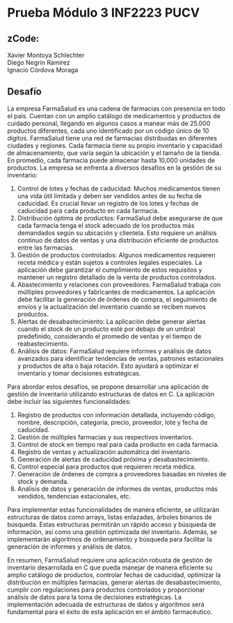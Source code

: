 # Prueba Módulo 3 INF2223 PUCV  
## zCode:  
  Xavier Montoya Schlechter  
  Diego Negrín Ramírez  
  Ignacio Córdova Moraga  

## Desafío

La empresa FarmaSalud es una cadena de farmacias con presencia en todo el país. Cuentan con un amplio catálogo de medicamentos y productos de cuidado personal, llegando en algunos casos a manear más de 25.000 productos diferentes, cada uno identificado por un código único de 10 dígitos.
FarmaSalud tiene una red de farmacias distribuidas en diferentes ciudades y regiones. Cada farmacia tiene su propio inventario y capacidad de almacenamiento, que varía según la ubicación y el tamaño de la tienda. En promedio, cada farmacia puede almacenar hasta 10,000 unidades de productos.
La empresa se enfrenta a diversos desafíos en la gestión de su inventario:
1. Control de lotes y fechas de caducidad: Muchos medicamentos tienen una vida útil limitada y deben ser vendidos antes de su fecha de caducidad. Es crucial llevar un registro de los lotes y fechas de caducidad para cada producto en cada farmacia.
2. Distribución óptima de productos: FarmaSalud debe asegurarse de que cada farmacia tenga el stock adecuado de los productos más demandados según su ubicación y clientela. Esto requiere un análisis continuo de datos de ventas y una distribución eficiente de productos entre las farmacias.
3. Gestión de productos controlados: Algunos medicamentos requieren receta médica y están sujetos a controles legales especiales. La aplicación debe garantizar el cumplimiento de estos requisitos y mantener un registro detallado de la venta de productos controlados.
4. Abastecimiento y relaciones con proveedores: FarmaSalud trabaja con múltiples proveedores y fabricantes de medicamentos. La aplicación debe facilitar la generación de órdenes de compra, el seguimiento de envíos y la actualización del inventario cuando se reciben nuevos productos.
5. Alertas de desabastecimiento: La aplicación debe generar alertas cuando el stock de un producto esté por debajo de un umbral predefinido, considerando el promedio de ventas y el tiempo de reabastecimiento.
6. Análisis de datos: FarmaSalud requiere informes y análisis de datos avanzados para identificar tendencias de ventas, patrones estacionales y productos de alta o baja rotación. Esto ayudará a optimizar el inventario y tomar decisiones estratégicas.

Para abordar estos desafíos, se propone desarrollar una aplicación de gestión de inventario utilizando estructuras de datos en C. La aplicación debe incluir las siguientes funcionalidades:
1. Registro de productos con información detallada, incluyendo código, nombre, descripción, categoría, precio, proveedor, lote y fecha de caducidad.
2. Gestión de múltiples farmacias y sus respectivos inventarios.
3. Control de stock en tiempo real para cada producto en cada farmacia.
4. Registro de ventas y actualización automática del inventario.
5. Generación de alertas de caducidad próxima y desabastecimiento.
6. Control especial para productos que requieren receta médica.
7. Generación de órdenes de compra a proveedores basadas en niveles de stock y demanda.
8. Análisis de datos y generación de informes de ventas, productos más vendidos, tendencias estacionales, etc.

Para implementar estas funcionalidades de manera eficiente, se utilizarán estructuras de datos como arrays, listas enlazadas, árboles binarios de búsqueda. Estas estructuras permitirán un rápido acceso y búsqueda de información, así como una gestión optimizada del inventario. Además, se implementarán algoritmos de ordenamiento y búsqueda para facilitar la generación de informes y análisis de datos.

En resumen, FarmaSalud requiere una aplicación robusta de gestión de inventario desarrollada en C que pueda manejar de manera eficiente su amplio catálogo de productos, controlar fechas de caducidad, optimizar la distribución en múltiples farmacias, generar alertas de desabastecimiento, cumplir con regulaciones para productos controlados y proporcionar análisis de datos para la toma de decisiones estratégicas. La implementación adecuada de estructuras de datos y algoritmos será fundamental para el éxito de esta aplicación en el ámbito farmacéutico.
